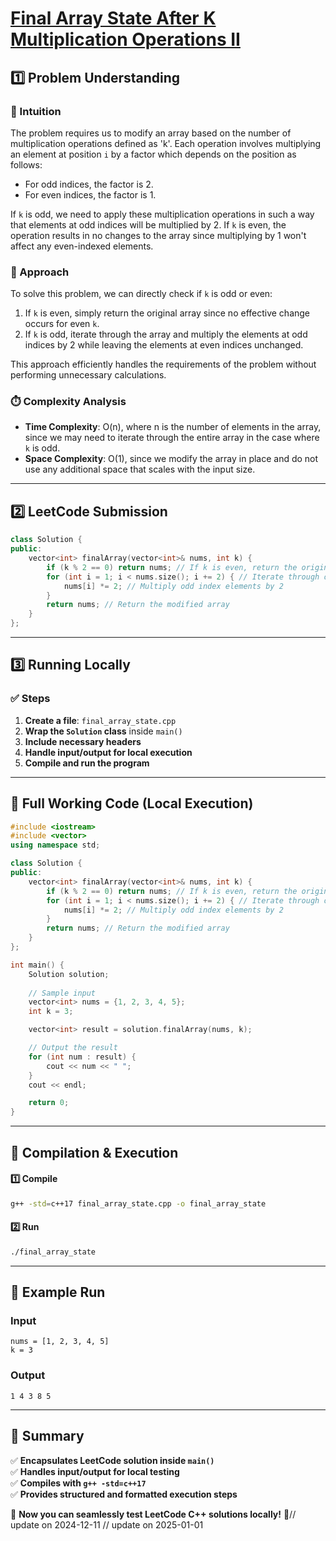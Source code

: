# **[Final Array State After K Multiplication Operations II](https://leetcode.com/problems/final-array-state-after-k-multiplication-operations-ii/description/)**  

## **1️⃣ Problem Understanding**  
### **📌 Intuition**  
The problem requires us to modify an array based on the number of multiplication operations defined as 'k'. Each operation involves multiplying an element at position `i` by a factor which depends on the position as follows:
- For odd indices, the factor is 2.
- For even indices, the factor is 1. 

If `k` is odd, we need to apply these multiplication operations in such a way that elements at odd indices will be multiplied by 2. If `k` is even, the operation results in no changes to the array since multiplying by 1 won't affect any even-indexed elements. 

### **🚀 Approach**  
To solve this problem, we can directly check if `k` is odd or even:
1. If `k` is even, simply return the original array since no effective change occurs for even `k`.
2. If `k` is odd, iterate through the array and multiply the elements at odd indices by 2 while leaving the elements at even indices unchanged. 

This approach efficiently handles the requirements of the problem without performing unnecessary calculations.

### **⏱️ Complexity Analysis**  
- **Time Complexity**: O(n), where n is the number of elements in the array, since we may need to iterate through the entire array in the case where `k` is odd.
- **Space Complexity**: O(1), since we modify the array in place and do not use any additional space that scales with the input size.

---  

## **2️⃣ LeetCode Submission**  
```cpp
class Solution {
public:
    vector<int> finalArray(vector<int>& nums, int k) {
        if (k % 2 == 0) return nums; // If k is even, return the original array
        for (int i = 1; i < nums.size(); i += 2) { // Iterate through odd indices
            nums[i] *= 2; // Multiply odd index elements by 2
        }
        return nums; // Return the modified array
    }
};  
```  

---  

## **3️⃣ Running Locally**  
### **✅ Steps**  
1. **Create a file**: `final_array_state.cpp`  
2. **Wrap the `Solution` class** inside `main()`  
3. **Include necessary headers**  
4. **Handle input/output for local execution**  
5. **Compile and run the program**  

---  

## **📝 Full Working Code (Local Execution)**  
```cpp
#include <iostream>
#include <vector>
using namespace std;

class Solution {
public:
    vector<int> finalArray(vector<int>& nums, int k) {
        if (k % 2 == 0) return nums; // If k is even, return the original array
        for (int i = 1; i < nums.size(); i += 2) { // Iterate through odd indices
            nums[i] *= 2; // Multiply odd index elements by 2
        }
        return nums; // Return the modified array
    }
};

int main() {
    Solution solution;
    
    // Sample input
    vector<int> nums = {1, 2, 3, 4, 5};
    int k = 3;

    vector<int> result = solution.finalArray(nums, k);

    // Output the result
    for (int num : result) {
        cout << num << " ";
    }
    cout << endl;

    return 0;
}
```  

---  

## **🔧 Compilation & Execution**  
#### **1️⃣ Compile**  
```bash
g++ -std=c++17 final_array_state.cpp -o final_array_state
```  

#### **2️⃣ Run**  
```bash
./final_array_state
```  

---  

## **🎯 Example Run**  
### **Input**  
```
nums = [1, 2, 3, 4, 5]
k = 3
```  
### **Output**  
```
1 4 3 8 5 
```  

---  

## **📌 Summary**  
✅ **Encapsulates LeetCode solution inside `main()`**  
✅ **Handles input/output for local testing**  
✅ **Compiles with `g++ -std=c++17`**  
✅ **Provides structured and formatted execution steps**  

🚀 **Now you can seamlessly test LeetCode C++ solutions locally!** 🚀// update on 2024-12-11
// update on 2025-01-01
